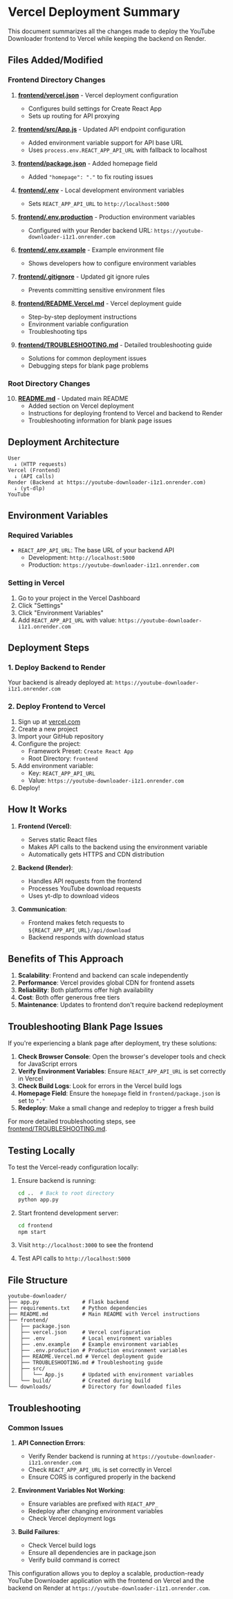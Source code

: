 # Vercel Deployment Summary

This document summarizes all the changes made to deploy the YouTube Downloader frontend to Vercel while keeping the backend on Render.

## Files Added/Modified

### Frontend Directory Changes

1. **[frontend/vercel.json](file:///c%3A/Users/mulac/Downloads/youtube-downloader/frontend/vercel.json)** - Vercel deployment configuration
   - Configures build settings for Create React App
   - Sets up routing for API proxying

2. **[frontend/src/App.js](file:///c%3A/Users/mulac/Downloads/youtube-downloader/frontend/src/App.js)** - Updated API endpoint configuration
   - Added environment variable support for API base URL
   - Uses `process.env.REACT_APP_API_URL` with fallback to localhost

3. **[frontend/package.json](file:///c%3A/Users/mulac/Downloads/youtube-downloader/frontend/package.json)** - Added homepage field
   - Added `"homepage": "."` to fix routing issues

4. **[frontend/.env](file:///c%3A/Users/mulac/Downloads/youtube-downloader/frontend/.env)** - Local development environment variables
   - Sets `REACT_APP_API_URL` to `http://localhost:5000`

5. **[frontend/.env.production](file:///c%3A/Users/mulac/Downloads/youtube-downloader/frontend/.env.production)** - Production environment variables
   - Configured with your Render backend URL: `https://youtube-downloader-i1z1.onrender.com`

6. **[frontend/.env.example](file:///c%3A/Users/mulac/Downloads/youtube-downloader/frontend/.env.example)** - Example environment file
   - Shows developers how to configure environment variables

7. **[frontend/.gitignore](file:///c%3A/Users/mulac/Downloads/youtube-downloader/frontend/.gitignore)** - Updated git ignore rules
   - Prevents committing sensitive environment files

8. **[frontend/README.Vercel.md](file:///c%3A/Users/mulac/Downloads/youtube-downloader/frontend/README.Vercel.md)** - Vercel deployment guide
   - Step-by-step deployment instructions
   - Environment variable configuration
   - Troubleshooting tips

9. **[frontend/TROUBLESHOOTING.md](file:///c%3A/Users/mulac/Downloads/youtube-downloader/frontend/TROUBLESHOOTING.md)** - Detailed troubleshooting guide
   - Solutions for common deployment issues
   - Debugging steps for blank page problems

### Root Directory Changes

10. **[README.md](file:///c%3A/Users/mulac/Downloads/youtube-downloader/README.md)** - Updated main README
    - Added section on Vercel deployment
    - Instructions for deploying frontend to Vercel and backend to Render
    - Troubleshooting information for blank page issues

## Deployment Architecture

```
User
  ↓ (HTTP requests)
Vercel (Frontend)
  ↓ (API calls)
Render (Backend at https://youtube-downloader-i1z1.onrender.com)
  ↓ (yt-dlp)
YouTube
```

## Environment Variables

### Required Variables

- `REACT_APP_API_URL`: The base URL of your backend API
  - Development: `http://localhost:5000`
  - Production: `https://youtube-downloader-i1z1.onrender.com`

### Setting in Vercel

1. Go to your project in the Vercel Dashboard
2. Click "Settings"
3. Click "Environment Variables"
4. Add `REACT_APP_API_URL` with value: `https://youtube-downloader-i1z1.onrender.com`

## Deployment Steps

### 1. Deploy Backend to Render

Your backend is already deployed at: `https://youtube-downloader-i1z1.onrender.com`

### 2. Deploy Frontend to Vercel

1. Sign up at [vercel.com](https://vercel.com)
2. Create a new project
3. Import your GitHub repository
4. Configure the project:
   - Framework Preset: `Create React App`
   - Root Directory: `frontend`
5. Add environment variable:
   - Key: `REACT_APP_API_URL`
   - Value: `https://youtube-downloader-i1z1.onrender.com`
6. Deploy!

## How It Works

1. **Frontend (Vercel)**:
   - Serves static React files
   - Makes API calls to the backend using the environment variable
   - Automatically gets HTTPS and CDN distribution

2. **Backend (Render)**:
   - Handles API requests from the frontend
   - Processes YouTube download requests
   - Uses yt-dlp to download videos

3. **Communication**:
   - Frontend makes fetch requests to `${REACT_APP_API_URL}/api/download`
   - Backend responds with download status

## Benefits of This Approach

1. **Scalability**: Frontend and backend can scale independently
2. **Performance**: Vercel provides global CDN for frontend assets
3. **Reliability**: Both platforms offer high availability
4. **Cost**: Both offer generous free tiers
5. **Maintenance**: Updates to frontend don't require backend redeployment

## Troubleshooting Blank Page Issues

If you're experiencing a blank page after deployment, try these solutions:

1. **Check Browser Console**: Open the browser's developer tools and check for JavaScript errors
2. **Verify Environment Variables**: Ensure `REACT_APP_API_URL` is set correctly in Vercel
3. **Check Build Logs**: Look for errors in the Vercel build logs
4. **Homepage Field**: Ensure the `homepage` field in `frontend/package.json` is set to `"."`
5. **Redeploy**: Make a small change and redeploy to trigger a fresh build

For more detailed troubleshooting steps, see [frontend/TROUBLESHOOTING.md](frontend/TROUBLESHOOTING.md).

## Testing Locally

To test the Vercel-ready configuration locally:

1. Ensure backend is running:
   ```bash
   cd ..  # Back to root directory
   python app.py
   ```

2. Start frontend development server:
   ```bash
   cd frontend
   npm start
   ```

3. Visit `http://localhost:3000` to see the frontend
4. Test API calls to `http://localhost:5000`

## File Structure

```
youtube-downloader/
├── app.py              # Flask backend
├── requirements.txt    # Python dependencies
├── README.md           # Main README with Vercel instructions
├── frontend/
│   ├── package.json
│   ├── vercel.json     # Vercel configuration
│   ├── .env            # Local environment variables
│   ├── .env.example    # Example environment variables
│   ├── .env.production # Production environment variables
│   ├── README.Vercel.md # Vercel deployment guide
│   ├── TROUBLESHOOTING.md # Troubleshooting guide
│   ├── src/
│   │   └── App.js      # Updated with environment variables
│   └── build/          # Created during build
└── downloads/          # Directory for downloaded files
```

## Troubleshooting

### Common Issues

1. **API Connection Errors**:
   - Verify Render backend is running at `https://youtube-downloader-i1z1.onrender.com`
   - Check `REACT_APP_API_URL` is set correctly in Vercel
   - Ensure CORS is configured properly in the backend

2. **Environment Variables Not Working**:
   - Ensure variables are prefixed with `REACT_APP_`
   - Redeploy after changing environment variables
   - Check Vercel deployment logs

3. **Build Failures**:
   - Check Vercel build logs
   - Ensure all dependencies are in package.json
   - Verify build command is correct

This configuration allows you to deploy a scalable, production-ready YouTube Downloader application with the frontend on Vercel and the backend on Render at `https://youtube-downloader-i1z1.onrender.com`.